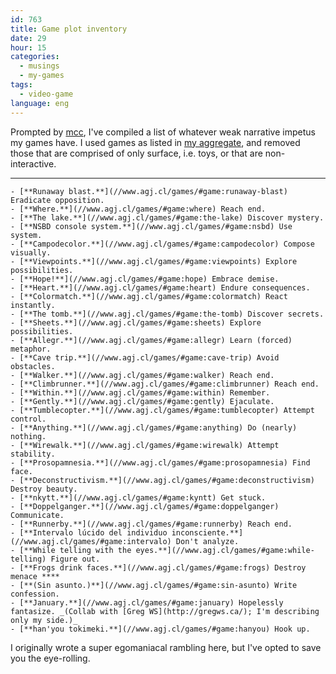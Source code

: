 ```yaml
---
id: 763
title: Game plot inventory
date: 29
hour: 15
categories:
  - musings
  - my-games
tags:
  - video-game
language: eng
---
```


Prompted by [mcc](http://msm.runhello.com/p/615), I've compiled a list of whatever weak narrative impetus my games have. I used games as listed in [my aggregate](//www.agj.cl/games/), and removed those that are comprised of only surface, i.e. toys, or that are non-interactive.<!-- more -->

---

    - [**Runaway blast.**](//www.agj.cl/games/#game:runaway-blast) Eradicate opposition.
    - [**Where.**](//www.agj.cl/games/#game:where) Reach end.
    - [**The lake.**](//www.agj.cl/games/#game:the-lake) Discover mystery.
    - [**NSBD console system.**](//www.agj.cl/games/#game:nsbd) Use system.
    - [**Campodecolor.**](//www.agj.cl/games/#game:campodecolor) Compose visually.
    - [**Viewpoints.**](//www.agj.cl/games/#game:viewpoints) Explore possibilities.
    - [**Hope!**](//www.agj.cl/games/#game:hope) Embrace demise.
    - [**Heart.**](//www.agj.cl/games/#game:heart) Endure consequences.
    - [**Colormatch.**](//www.agj.cl/games/#game:colormatch) React instantly.
    - [**The tomb.**](//www.agj.cl/games/#game:the-tomb) Discover secrets.
    - [**Sheets.**](//www.agj.cl/games/#game:sheets) Explore possibilities.
    - [**Allegr.**](//www.agj.cl/games/#game:allegr) Learn (forced) metaphor.
    - [**Cave trip.**](//www.agj.cl/games/#game:cave-trip) Avoid obstacles.
    - [**Walker.**](//www.agj.cl/games/#game:walker) Reach end.
    - [**Climbrunner.**](//www.agj.cl/games/#game:climbrunner) Reach end.
    - [**Within.**](//www.agj.cl/games/#game:within) Remember.
    - [**Gently.**](//www.agj.cl/games/#game:gently) Ejaculate.
    - [**Tumblecopter.**](//www.agj.cl/games/#game:tumblecopter) Attempt control.
    - [**Anything.**](//www.agj.cl/games/#game:anything) Do (nearly) nothing.
    - [**Wirewalk.**](//www.agj.cl/games/#game:wirewalk) Attempt stability.
    - [**Prosopamnesia.**](//www.agj.cl/games/#game:prosopamnesia) Find face.
    - [**Deconstructivism.**](//www.agj.cl/games/#game:deconstructivism) Destroy beauty.
    - [**nkytt.**](//www.agj.cl/games/#game:kyntt) Get stuck.
    - [**Doppelganger.**](//www.agj.cl/games/#game:doppelganger) Communicate.
    - [**Runnerby.**](//www.agj.cl/games/#game:runnerby) Reach end.
    - [**Intervalo lúcido del individuo inconsciente.**](//www.agj.cl/games/#game:intervalo) Don't analyze.
    - [**While telling with the eyes.**](//www.agj.cl/games/#game:while-telling) Figure out.
    - [**Frogs drink faces.**](//www.agj.cl/games/#game:frogs) Destroy menace ****
    - [**(Sin asunto.)**](//www.agj.cl/games/#game:sin-asunto) Write confession.
    - [**January.**](//www.agj.cl/games/#game:january) Hopelessly fantasize. _(Collab with [Greg WS](http://gregws.ca/); I'm describing only my side.)_
    - [**han'you tokimeki.**](//www.agj.cl/games/#game:hanyou) Hook up.

I originally wrote a super egomaniacal rambling here, but I've opted to save you the eye-rolling.
